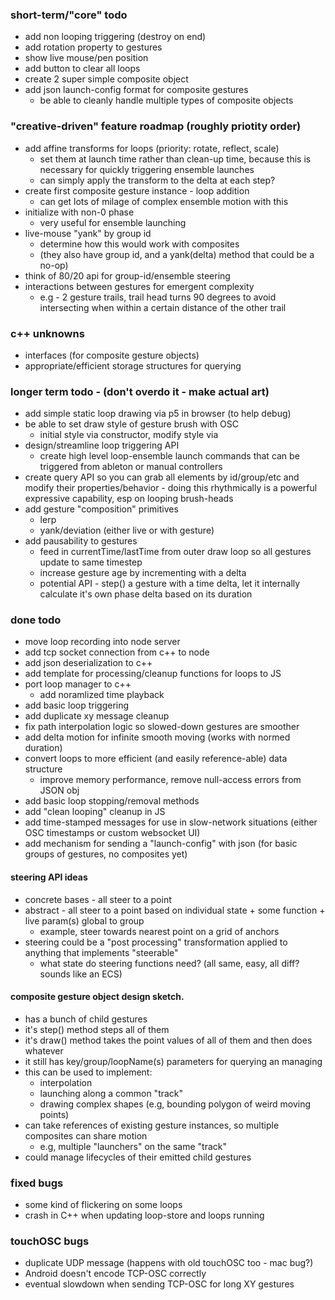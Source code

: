 ### short-term/"core" todo
- add non looping triggering (destroy on end)
- add rotation property to gestures
- show live mouse/pen position
- add button to clear all loops
- create 2 super simple composite object
- add json launch-config format for composite gestures
    - be able to cleanly handle multiple types of composite objects


### "creative-driven" feature roadmap (roughly priotity order)
- add affine transforms for loops (priority: rotate, reflect, scale)
    - set them at launch time rather than clean-up time, because 
      this is necessary for quickly triggering ensemble launches
    - can simply apply the transform to the delta at each step?
- create first composite gesture instance - loop addition
    - can get lots of milage of complex ensemble motion with this
- initialize with non-0 phase
    - very useful for ensemble launching
- live-mouse "yank" by group id
    - determine how this would work with composites 
    - (they also have group id, and a yank(delta) method that could be a no-op)
- think of 80/20 api for group-id/ensemble steering
- interactions between gestures for emergent complexity
    - e.g - 2 gesture trails, trail head turns 90 degrees to avoid intersecting when 
      within a certain distance of the other trail


### c++ unknowns
- interfaces (for composite gesture objects)
- appropriate/efficient storage structures for querying 


### longer term todo - (don't overdo it - make actual art)
- add simple static loop drawing via p5 in browser (to help debug)
- be able to set draw style of gesture brush with OSC
    - initial style via constructor, modify style via 
- design/streamline loop triggering API 
    - create high level loop-ensemble launch commands that can be triggered from ableton or manual controllers
- create query API so you can grab all elements by id/group/etc and modify their properties/behavior
        - doing this rhythmically is a powerful expressive capability, esp on looping brush-heads
- add gesture "composition" primitives
    - lerp
    - yank/deviation (either live or with gesture)
- add pausability to gestures
    - feed in currentTime/lastTime from outer draw loop so all gestures update to same timestep
    - increase gesture age by incrementing with a delta
    - potential API - step() a gesture with a time delta, let it internally calculate 
      it's own phase delta based on its duration


### done todo 
- move loop recording into node server
- add tcp socket connection from c++ to node 
- add json deserialization to c++
- add template for processing/cleanup functions for loops to JS
- port loop manager to c++
    - add noramlized time playback
- add basic loop triggering
- add duplicate xy message cleanup
- fix path interpolation logic so slowed-down gestures are smoother
- add delta motion for infinite smooth moving (works with normed duration)
- convert loops to more efficient (and easily reference-able) data structure
    - improve memory performance, remove null-access errors from JSON obj
- add basic loop stopping/removal methods
- add "clean looping" cleanup in JS
- add time-stamped messages for use in slow-network situations (either OSC timestamps or custom websocket UI)
- add mechanism for sending a "launch-config" with json (for basic groups of gestures, no composites yet)


#### steering API ideas
- concrete bases - all steer to a point
- abstract - all steer to a point based on individual state + some function + live param(s) global to group
    - example, steer towards nearest point on a grid of anchors 
- steering could be a "post processing" transformation applied to anything that implements "steerable"
    - what state do steering functions need? (all same, easy, all diff? sounds like an ECS)


#### composite gesture object design sketch.
- has a bunch of child gestures
- it's step() method steps all of them 
- it's draw() method takes the point values of all of them and then does whatever
- it still has key/group/loopName(s) parameters for querying an managing
- this can be used to implement:
    - interpolation
    - launching along a common "track" 
    - drawing complex shapes (e.g, bounding polygon of weird moving points)
- can take references of existing gesture instances, so multiple composites can share motion
    - e.g, multiple "launchers" on the same "track" 
- could manage lifecycles of their emitted child gestures


### fixed bugs
- some kind of flickering on some loops
- crash in C++ when updating loop-store and loops running


### touchOSC bugs
- duplicate UDP message (happens with old touchOSC too - mac bug?)
- Android doesn't encode TCP-OSC correctly
- eventual slowdown when sending TCP-OSC for long XY gestures